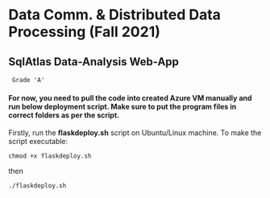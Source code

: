 # Data Comm. & Distributed Data Processing  (Fall 2021) #

## SqlAtlas Data-Analysis Web-App ##
     Grade 'A'

#### For now, you need to pull the code into created Azure VM manually and run below deployment script. Make sure to put the program files in correct folders as per the script.


Firstly, run the **flaskdeploy.sh** script on Ubuntu/Linux machine.
To make the script executable:

    chmod +x flaskdeploy.sh
then

    ./flaskdeploy.sh




